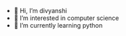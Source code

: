 - 👋 Hi, I’m divyanshi 
- 👀 I’m interested in computer science 
- 🌱 I’m currently learning python


<!---
Chiyo0203/Chiyo0203 is a ✨ special ✨ repository because its `README.md` (this file) appears on your GitHub profile.
You can click the Preview link to take a look at your changes.
--->
